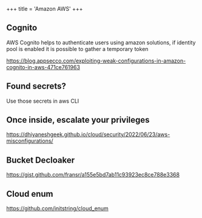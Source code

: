 +++
title = 'Amazon AWS'
+++

## Cognito

AWS Cognito helps to authenticate users using amazon solutions, if identity pool is enabled it is possible to gather a temporary token

https://blog.appsecco.com/exploiting-weak-configurations-in-amazon-cognito-in-aws-471ce761963

## Found secrets?

Use those secrets in aws CLI

## Once inside, escalate your privileges

https://dhiyaneshgeek.github.io/cloud/security/2022/06/23/aws-misconfigurations/

## Bucket Decloaker

https://gist.github.com/fransr/a155e5bd7ab11c93923ec8ce788e3368

## Cloud enum

https://github.com/initstring/cloud_enum

